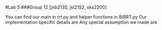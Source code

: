 #Lab 5
###Group 12 [jnb2135, jst2152, sks2200]

You can find our main in rrt.py and helper functions in BiRRT.py
Our implementation specific details are <here>
Any special assumption we made are <here>